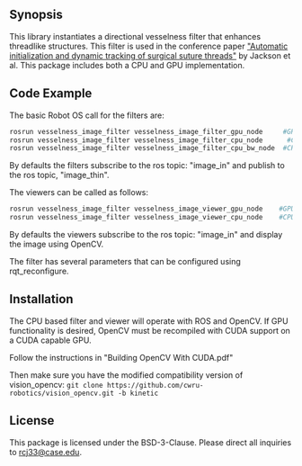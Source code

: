 ## Synopsis

This library instantiates a directional vesselness filter that enhances threadlike structures. This filter is used in the conference paper ["Automatic initialization and dynamic tracking of surgical suture threads"](http://ieeexplore.ieee.org/document/7139853/) by Jackson et al. This package includes both a CPU and GPU implementation.

## Code Example

The basic Robot OS call for the filters are: 
```sh
rosrun vesselness_image_filter vesselness_image_filter_gpu_node     #GPU based vesselness filter
rosrun vesselness_image_filter vesselness_image_filter_cpu_node      #CPU based vesselness filter
rosrun vesselness_image_filter vesselness_image_filter_cpu_bw_node  #CPU based vesselness filter
```
By defaults the filters subscribe to the ros topic: "image_in" and publish to the ros topic, "image_thin".

The viewers can be called as follows: 
```sh
rosrun vesselness_image_filter vesselness_image_viewer_gpu_node    #GPU based vesselness viewer
rosrun vesselness_image_filter vesselness_image_viewer_cpu_node    #CPU based vesselness viewer
```
By defaults the viewers subscribe to the ros topic: "image_in" and display the image using OpenCV.

The filter has several parameters that can be configured using rqt_reconfigure.

## Installation

The CPU based filter and viewer will operate with ROS and OpenCV. If GPU functionality is desired, OpenCV must be recompiled with CUDA support on a CUDA capable GPU.

Follow the instructions in "Building OpenCV With CUDA.pdf"

Then make sure you have the modified compatibility version of vision_opencv:
```git clone https://github.com/cwru-robotics/vision_opencv.git -b kinetic```

## License

This package is licensed under the BSD-3-Clause. 
Please direct all inquiries to rcj33@case.edu.

